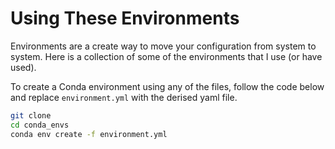 # Using These Environments

Environments are a create way to move your configuration from system to system. Here is a collection of some of the environments that I use (or have used).

To create a Conda environment using any of the files, follow the code below and replace `environment.yml` with the derised yaml file.

```bash
git clone
cd conda_envs
conda env create -f environment.yml
```
